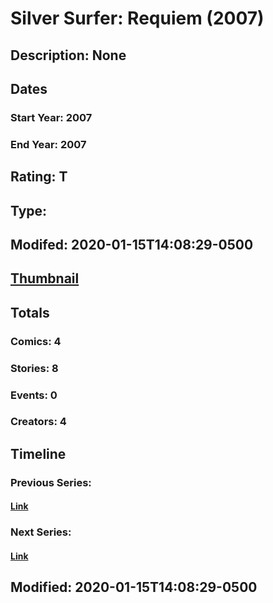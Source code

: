 # Silver Surfer: Requiem (2007)
## Description: None
## Dates
### Start Year: 2007
### End Year: 2007
## Rating: T
## Type: 
## Modifed: 2020-01-15T14:08:29-0500
## [Thumbnail](http://i.annihil.us/u/prod/marvel/i/mg/e/90/4bad33a0e2b7f.jpg)
## Totals
### Comics: 4
### Stories: 8
### Events: 0
### Creators: 4
## Timeline
### Previous Series: 
#### [Link]()
### Next Series: 
#### [Link]()
## Modified: 2020-01-15T14:08:29-0500